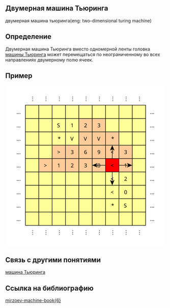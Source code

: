 ##   Двумерная машина Тьюринга
двумерная машина тьюринга(eng: two-dimensional turing machine) 

## Определение
Двумерная машина Тьюринга вместо одномерной ленты головка [машины Тьюринга](turing%20machine.md) может перемещаться по неограниченному во всех направлениях двумерному полю ячеек.
## Пример
![two-dimensional turing machine](../images/tm2d_memory.svg)


## Связь с другими понятиями
[машина Тьюринга](turing%20machine.md)
## Ccылка на библиографию
[mirzoev-machine-book{6}](../bibliography/mirzoev-machine-book%7B6%7D.md)
